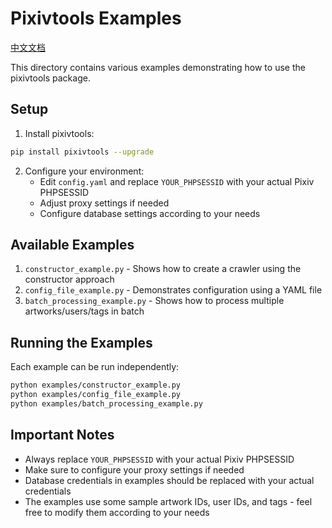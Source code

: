 # Pixivtools Examples

[中文文档](README_zh.md)

This directory contains various examples demonstrating how to use the pixivtools package.

## Setup

1. Install pixivtools:
```bash
pip install pixivtools --upgrade
```

2. Configure your environment:
   - Edit `config.yaml` and replace `YOUR_PHPSESSID` with your actual Pixiv PHPSESSID
   - Adjust proxy settings if needed
   - Configure database settings according to your needs

## Available Examples

1. `constructor_example.py` - Shows how to create a crawler using the constructor approach
2. `config_file_example.py` - Demonstrates configuration using a YAML file
3. `batch_processing_example.py` - Shows how to process multiple artworks/users/tags in batch

## Running the Examples

Each example can be run independently:

```bash
python examples/constructor_example.py
python examples/config_file_example.py
python examples/batch_processing_example.py
```

## Important Notes

- Always replace `YOUR_PHPSESSID` with your actual Pixiv PHPSESSID
- Make sure to configure your proxy settings if needed
- Database credentials in examples should be replaced with your actual credentials
- The examples use some sample artwork IDs, user IDs, and tags - feel free to modify them according to your needs 